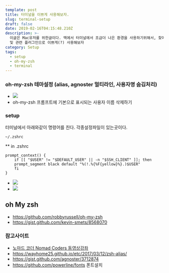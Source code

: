 ```yaml
---
template: post
title: 터미널을 이쁘게 사용해보자.
slug: terminal-setup
draft: false
date: 2019-02-16T04:15:48.210Z
description: >-
  이글은 Mac유저를 위한글이다. 맥에서 터미널에서 조금더 나은 환경을 사용하기위해서, 찾아보면서 괜찮은 내용을 골라보았다. oh-my-zsh
  및 관련 플러그인으로 이쁘게(?) 사용해보자
category: Setup
tags:
  - setup
  - oh-my-zsh
  - terminal
---
```

### oh-my-zsh 테마설정 (alias, agnoster 멀티라인, 사용자명 숨김처리)
- ![](https://t1.daumcdn.net/cfile/tistory/99CA94455C1859A018)
- oh-my-zsh 프롬프트에 기본으로 표시되는 사용자 이름 삭제하기  

### setup
터미널에서 아래와같이 명령어를 친다. 각종설정파일이 있는곳이다.
```
~/.zshrc
```
** in .zshrc
```
prompt_context() {
    if [[ "$USER" != "$DEFAULT_USER" || -n "$SSH_CLIENT" ]]; then
    prompt_segment black default "%(!.%{%F{yellow}%}.)$USER"
    fi
}
```
- ![](https://t1.daumcdn.net/cfile/tistory/99C7A24B5C185A2A1E)
- ![](https://t1.daumcdn.net/cfile/tistory/99FCF7395C185A4014)
 
## oh My zsh
- <https://github.com/robbyrussell/oh-my-zsh>
- <https://gist.github.com/kevin-smets/8568070>


### 참고사이트 
- [노마드 코더 Nomad Coders 동영상강좌](https://www.youtube.com/watch?v=GZzBH3ZRP4s&t=274s)
- <https://wayhome25.github.io/etc/2017/03/12/zsh-alias/>
- <https://gist.github.com/agnoster/3712874>
- <https://github.com/powerline/fonts> 폰트설치 
